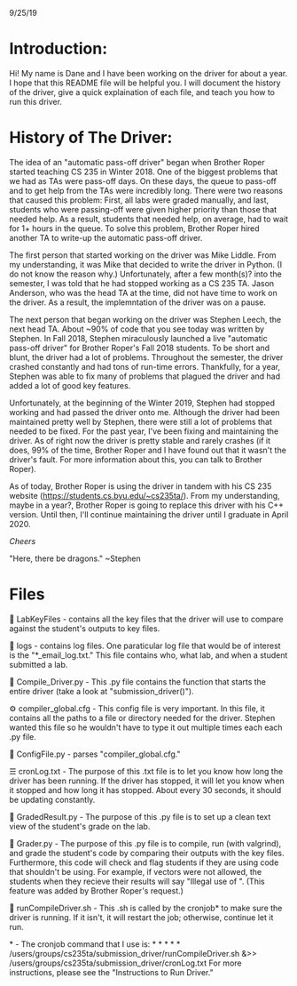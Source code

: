 9/25/19

# Introduction: #

Hi! My name is Dane and I have been working on the driver for about a year. 
I hope that this README file will be helpful you. I will document the history 
of the driver, give a quick explaination of each file, and teach you how to 
run this driver.



# History of The Driver: #

The idea of an "automatic pass-off driver" began when Brother Roper started
teaching CS 235 in Winter 2018. One of the biggest problems that we had as TAs
were pass-off days. On these days, the queue to pass-off and to get help from 
the TAs were incredibly long. There were two reasons that caused this problem: 
First, all labs were graded manually, and last, students who were passing-off were 
given higher priority than those that needed help. As a result, students that 
needed help, on average, had to wait for 1+ hours in the queue. To solve this 
problem, Brother Roper hired another TA to write-up the automatic pass-off 
driver.

The first person that started working on the driver was Mike Liddle. From my 
understanding, it was Mike that decided to write the driver in Python. (I do not 
know the reason why.) Unfortunately, after a few month(s)? into the semester, I 
was told that he had stopped working as a CS 235 TA. Jason Anderson, who was the 
head TA at the time, did not have time to work on the driver. As a result, the 
implemntation of the driver was on a pause.

The next person that began working on the driver was Stephen Leech, the next head 
TA. About ~90% of code that you see today was written by Stephen. In Fall 2018, 
Stephen miraculously launched a live "automatic pass-off driver" for Brother 
Roper's Fall 2018 students. To be short and blunt, the driver had a lot of 
problems. Throughout the semester, the driver crashed constantly and had tons 
of run-time errors. Thankfully, for a year, Stephen was able to fix many of 
problems that plagued the driver and had added a lot of good key features.

Unfortunately, at the beginning of the Winter 2019, Stephen had stopped working 
and had passed the driver onto me. Although the driver had been maintained pretty 
well by Stephen, there were still a lot of problems that needed to be fixed. For 
the past year, I've been fixing and maintaining the driver. As of right now the 
driver is pretty stable and rarely crashes (if it does, 99% of the time, Brother
Roper and I have found out that it wasn't the driver's fault. For more information
about this, you can talk to Brother Roper).

As of today, Brother Roper is using the driver in tandem with his CS 235 website 
(https://students.cs.byu.edu/~cs235ta/). From my understanding, maybe in a year?, 
Brother Roper is going to replace this driver with his C++ version. Until then, 
I'll continue maintaining the driver until I graduate in April 2020.

*Cheers*

"Here, there be dragons." ~Stephen



# Files #

📁 LabKeyFiles - contains all the key files that the driver will use to compare
against the student's outputs to key files.

📁 logs - contains log files. One paraticular log file that would be of interest
is the "*_email_log.txt." This file contains who, what lab, and when a student
submitted a lab.

🐍 Compile_Driver.py - This .py file contains the function that starts the entire
driver (take a look at "submission_driver()").

⚙ compiler_global.cfg - This config file is very important. In this file, it
contains all the paths to a file or directory needed for the driver. Stephen
wanted this file so he wouldn't have to type it out multiple times each each
.py file.

🐍 ConfigFile.py - parses "compiler_global.cfg."

☰ cronLog.txt - The purpose of this .txt file is to let you know how long the
driver has been running. If the driver has stopped, it will let you know when
it stopped and how long it has stopped. About every 30 seconds, it should be
updating constantly.

🐍 GradedResult.py - The purpose of this .py file is to set up a clean text
view of the student's grade on the lab.

🐍 Grader.py - The purpose of this .py file is to compile, run (with valgrind),
and grade the student's code by comparing their outputs with the key files. 
Furthermore, this code will check and flag students if they are using code that 
shouldn't be using. For example, if vectors were not allowed, the students when 
they recieve their results will say "Illegal use of <blank>". (This feature was 
added by Brother Roper's request.) 

🐚 runCompileDriver.sh - This .sh is called by the cronjob* to make sure the
driver is running. If it isn't, it will restart the job; otherwise, continue
let it run.

\* - The cronjob command that I use is:
\* \* \* \* \* /users/groups/cs235ta/submission_driver/runCompileDriver.sh 
    &>> /users/groups/cs235ta/submission_driver/cronLog.txt
For more instructions, please see the "Instructions to Run Driver."
